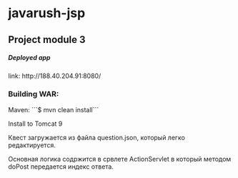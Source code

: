 # javarush-jsp

<h2><a>Project module 3</a></h2>
<h5 ><a>Deployed app</a></h5>
link: http://188.40.204.91:8080/

<h3><a>Building WAR: </a></h3>
Maven:
```$ mvn clean install```

Install to Tomcat 9

Квест загружается из файла question.json, который легко редактируется.

Основная логика содржится в срвлете ActionServlet в который методом doPost передается индекс ответа.

